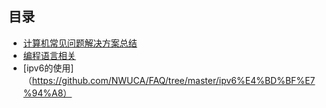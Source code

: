 ## 目录
* [计算机常见问题解决方案总结](计算机常见问题.md)
* [编程语言相关](编程语言相关.md)
* [ipv6的使用]（https://github.com/NWUCA/FAQ/tree/master/ipv6%E4%BD%BF%E7%94%A8）
